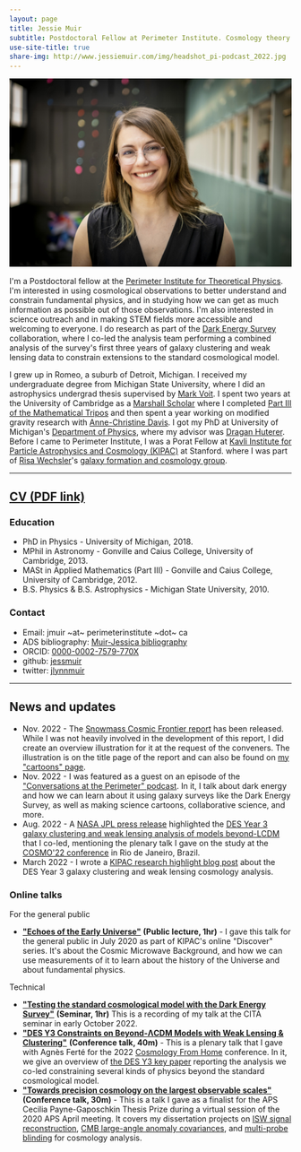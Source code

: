 ```yaml
---
layout: page
title: Jessie Muir
subtitle: Postdoctoral Fellow at Perimeter Institute. Cosmology theory and data analysis to learn about fundamental physics.
use-site-title: true
share-img: http://www.jessiemuir.com/img/headshot_pi-podcast_2022.jpg
---
```

![](/img/headshot_pi-podcast_2022.jpg "Portrait of Jessie taken at Perimeter Institute in spring 2022.")

I'm a Postdoctoral fellow at the [Perimeter Institute for Theoretical Physics](https://perimeterinstitute.ca/). I'm interested in using cosmological observations to better understand and constrain fundamental physics, and in studying how we can get as much information as possible out of those observations. I'm also interested in science outreach and in making STEM fields more accessible and welcoming to everyone. I do research as part of the [Dark Energy Survey](https://www.darkenergysurvey.org/) collaboration, where I co-led the analysis team performing a combined analysis of the survey's first three years of galaxy clustering and weak lensing data to constrain extensions to the standard cosmological model.

I grew up in Romeo, a suburb of Detroit, Michigan.  I received my undergraduate degree from Michigan State University, where I did an astrophysics undergrad thesis supervised by [Mark Voit](https://web.pa.msu.edu/people/voit/Mark.html). I spent two years at the University of Cambridge as a [Marshall Scholar](http://www.marshallscholarship.org/) where I completed [Part III of the Mathematical Tripos](https://www.maths.cam.ac.uk/postgrad/part-iii/prospective.html) and then spent a year working on modified gravity research with [Anne-Christine Davis](cam.ac.uk/people/a.c.davis/).  I got my PhD at University of Michigan's [Department of Physics](https://lsa.umich.edu/physics), where my advisor was [Dragan Huterer](http://www-personal.umich.edu/~huterer/). Before I came to Perimeter Institute, I was a Porat Fellow at [Kavli Institute for Particle Astrophysics and Cosmology (KIPAC)](https://kipac.stanford.edu/) at Stanford. where I was part of [Risa Wechsler](https://www.risawechsler.com/)'s [galaxy formation and cosmology group](https://www.risawechsler.com/gfc-group.html).


---
## [CV (PDF link)](Muir-CV-oct2022.pdf)

### Education

* PhD in Physics - University of Michigan, 2018.
* MPhil in Astronomy - Gonville and Caius College, University of Cambridge, 2013.
* MASt in Applied Mathematics (Part III) - Gonville and Caius College, University of Cambridge, 2012.
* B.S. Physics & B.S. Astrophysics - Michigan State University, 2010.

### Contact

* Email: jmuir ~at~ perimeterinstitute ~dot~ ca
* ADS bibliography: [Muir-Jessica bibliography](https://ui.adsabs.harvard.edu/public-libraries/6-hOYpXQQ_2TVE--3e5bhA)
* ORCID: [0000-0002-7579-770X](http://orcid.org/0000-0002-7579-770X)
* github: [jessmuir](https://github.com/jessmuir)
* twitter: [jlynnmuir](https://twitter.com/jlynnmuir)

---
## News and updates

* Nov. 2022 - The [Snowmass Cosmic Frontier report](https://arxiv.org/abs/2211.09978) has been released. While I was not heavily involved in the development of this report, I did create an overview illustration for it at the request of the conveners.  The illustration is on the title page of the report and can also be found on [my "cartoons" page](https://www.jessiemuir.com/2022-07-27-snowmass-cosmic-frontiers/). 
* Nov. 2022 -  I was  featured as a guest on an episode of the ["Conversations at the Perimeter" podcast](https://www.podbean.com/ew/pb-cuwuz-1301c33).  In it, I talk about dark energy and how we can learn about it using galaxy surveys like the Dark Energy Survey, as well as making science cartoons, collaborative science, and more.
* Aug. 2022 - A [NASA JPL press release](https://www.jpl.nasa.gov/news/nasa-scientists-help-probe-dark-energy-by-testing-gravity) highlighted the [DES Year 3 galaxy clustering and weak lensing analysis of models beyond-LCDM](https://arxiv.org/abs/2207.05766) that I co-led, mentioning the plenary talk I gave on the study at the [COSMO'22 conference](https://indico.cern.ch/event/886404/) in Rio de Janeiro, Brazil.
* March 2022 - I wrote a [KIPAC research highlight blog post](https://kipac.stanford.edu/highlights/confronting-models-des-year-3-data-or-how-did-we-get-here-and-whats-next) about the DES Year 3 galaxy clustering and weak lensing cosmology analysis. 

### Online talks

For the general public
* [**"Echoes of the Early Universe"**](https://www.youtube.com/watch?v=FDKzkWo0ucQ) **(Public lecture, 1hr)** -  I gave this talk for the general public in July 2020 as part of KIPAC's online "Discover" series. It's about the  Cosmic Microwave Background, and how we can use measurements of it to learn about the history of the Universe and about fundamental physics.

Technical
* [**"Testing the standard cosmological model with the Dark Energy Survey"**](https://www.youtube.com/watch?v=SeVaV2DD7xo&ab_channel=CITAPresentations) **(Seminar, 1hr)** This is a recording of my talk at the CITA seminar in early October 2022. 
* [**"DES Y3 Constraints on Beyond-ΛCDM Models with Weak Lensing & Clustering"**](https://www.youtube.com/watch?v=Bsf5RTo1bxc&ab_channel=CosmologyfromHome) **(Conference talk, 40m)** - This is a plenary talk that I gave with Agnès Ferté for the 2022 [Cosmology From Home](https://www.cosmologyfromhome.com/) conference. In it, we give an overview of [the DES Y3 key paper](https://arxiv.org/abs/2207.05766) reporting the analysis we co-led constraining several kinds of physics beyond the standard cosmological model. 
* [**"Towards precision cosmology on the largest observable scales"**](http://meetings.aps.org/Meeting/APR20/Session/C03.3) **(Conference talk, 30m)** - This is a talk I gave as a finalist for the APS Cecilia Payne-Gaposchkin Thesis Prize  during a virtual session of the 2020 APS April meeting. It covers my dissertation projects  on [ISW signal reconstruction](https://arxiv.org/abs/1603.06586), [CMB large-angle anomaly covariances](https://arxiv.org/abs/1806.02354), and  [multi-probe blinding](https://arxiv.org/abs/1911.05929) for cosmology analysis.
